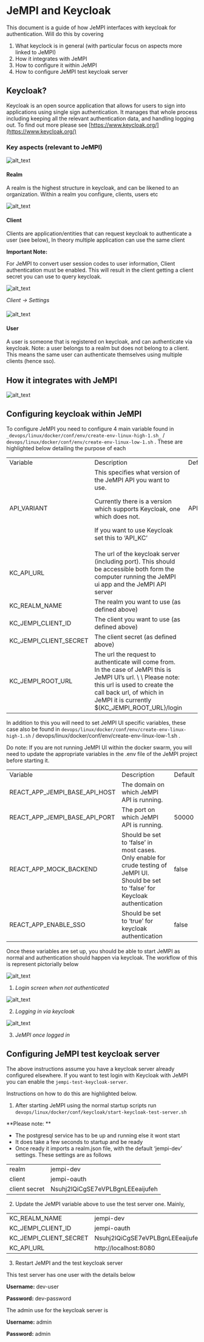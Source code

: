 # JeMPI and Keycloak

This document is a guide of how JeMPI interfaces with keycloak for authentication. Will do this by covering

1. What keyclock is in general (with particular focus on aspects more linked to JeMPI)
2. How it integrates with JeMPI
3. How to configure it within JeMPI
4. How to configure JeMPI test keycloak server

## Keycloak?

Keycloak is an open source application that allows for users to sign into applications using single sign authentication. It manages that whole process including keeping all the relevant authentication data, and handling logging out. To find out more please see [https://www.keycloak.org/](https://www.keycloak.org/)

### Key aspects (relevant to JeMPI)

![alt_text](images/realmo.png "image_tooltip")


#### Realm

A realm is the highest structure in keycloak, and can be likened to an organization. Within a realm you configure, clients, users etc

![alt_text](images/realm.png "image_tooltip")


#### Client

Clients are application/entities that can request keycloak to authenticate a user (see below), In theory multiple application can use the same client

**Important Note:**

For JeMPI to convert user session codes to user information, Client authentication must be enabled. This will result in the client getting a client secret you can use to query keycloak.


![alt_text](images/client.png "image_tooltip")

_Client -> Settings_


#### 

![alt_text](images/cs.png "image_tooltip")


#### User

A user is someone that is registered on keycloak, and can authenticate via keycloak. Note: a user belongs to a realm but does not belong to a client. This means the same user can authenticate themselves using multiple clients (hence sso).


## How it integrates with JeMPI


![alt_text](images/kf.png "image_tooltip")


## Configuring keycloak within JeMPI

To configure JeMPI you need to configure 4 main variable found in `_devops/linux/docker/conf/env/create-env-linux-high-1.sh_` / `devops/linux/docker/conf/env/create-env-linux-low-1.sh` . These are highlighted below detailing the purpose of each


<table>
  <tr>
   <td>Variable
   </td>
   <td>Description
   </td>
   <td>Default
   </td>
  </tr>
  <tr>
   <td>API_VARIANT
   </td>
   <td>This specifies what version of the JeMPI API you want to use. 
<p>
Currently there is a version which supports Keycloak, one which does not.
<p>
If you want to use Keycloak  set this to ‘API_KC’
   </td>
   <td>API
   </td>
  </tr>
  <tr>
   <td>KC_API_URL 
   </td>
   <td>The url of the keycloak server (including port). This should be accessible both form the computer running the JeMPI ui app and the JeMPI API server
   </td>
   <td>
   </td>
  </tr>
  <tr>
   <td>KC_REALM_NAME
   </td>
   <td>The realm you want to use (as defined above)
   </td>
   <td>
   </td>
  </tr>
  <tr>
   <td>KC_JEMPI_CLIENT_ID
   </td>
   <td>The client you want to use (as defined above)
   </td>
   <td>
   </td>
  </tr>
  <tr>
   <td>KC_JEMPI_CLIENT_SECRET
   </td>
   <td>The client secret (as defined above)
   </td>
   <td>
   </td>
  </tr>
  <tr>
   <td>KC_JEMPI_ROOT_URL
   </td>
   <td>The url the request to authenticate will come from. In the case of JeMPI this is JeMPI UI’s url.  \
 \
Please note: this url is used to create the call back url, of which in JeMPI it is currently ${KC_JEMPI_ROOT_URL}/login
   </td>
   <td>
   </td>
  </tr>
</table>


In addition to this you will need to set JeMPI UI specific variables, these case also be found in `devops/linux/docker/conf/env/create-env-linux-high-1.sh` / devops/linux/docker/conf/env/create-env-linux-low-1.sh .

Do note: If you are not running JeMPI UI within the docker swarm, you will need to update the appropriate variables in the .env file of the JeMPI project before starting it.


<table>
  <tr>
   <td>Variable
   </td>
   <td>Description
   </td>
   <td>Default
   </td>
  </tr>
  <tr>
   <td>REACT_APP_JEMPI_BASE_API_HOST
   </td>
   <td>The domain on which JeMPI API is running.
   </td>
   <td>
   </td>
  </tr>
  <tr>
   <td>REACT_APP_JEMPI_BASE_API_PORT 
   </td>
   <td>The port on which JeMPI API is running.
   </td>
   <td>50000
   </td>
  </tr>
  <tr>
   <td>REACT_APP_MOCK_BACKEND
   </td>
   <td>Should be set to ‘false’ in most cases. Only enable for crude testing of JeMPI UI. Should be set to ‘false’ for Keycloak authentication
   </td>
   <td>false
   </td>
  </tr>
  <tr>
   <td>REACT_APP_ENABLE_SSO
   </td>
   <td>Should be set to ‘true’ for keycloak authentication 
   </td>
   <td>false
   </td>
  </tr>
</table>


Once these variables are set up, you should be able to start JeMPI as normal and authentication should happen via keycloak. The workflow of this is represent pictorially below




![alt_text](images/lif_1.png "image_tooltip")

1. _Login screen when  not authenticated_


![alt_text](images/lif_2.png "image_tooltip")




2. _Logging in via keycloak_


![alt_text](images/lif_3.png "image_tooltip")




3. _JeMPI once logged in_


## Configuring JeMPI test keycloak server

The above instructions assume you have a keycloak server already configured elsewhere. If you want to test login with Keycloak with JeMPI you can enable the `jempi-test-keycloak-server`.

Instructions on how to do this are highlighted below.



1. After starting JeMPI using the normal startup scripts run `devops/linux/docker/conf/keycloak/start-keycloak-test-server.sh`

**Please note: **



* The postgresql service has to be up and running else it wont start
* It does take a few seconds to startup and be ready
* Once ready it imports a realm.json file, with the default ‘jempi-dev’ settings. These settings are as follows




<table>
  <tr>
   <td>realm
   </td>
   <td>jempi-dev
   </td>
  </tr>
  <tr>
   <td>client
   </td>
   <td>jempi-oauth
   </td>
  </tr>
  <tr>
   <td>client secret
   </td>
   <td>Nsuhj2lQiCgSE7eVPLBgnLEEeaijufeh
   </td>
  </tr>
</table>




2. Update the JeMPI variable above to use the test server one. Mainly,




<table>
  <tr>
   <td>KC_REALM_NAME
   </td>
   <td>jempi-dev
   </td>
  </tr>
  <tr>
   <td>KC_JEMPI_CLIENT_ID
   </td>
   <td>jempi-oauth
   </td>
  </tr>
  <tr>
   <td>KC_JEMPI_CLIENT_SECRET
   </td>
   <td>Nsuhj2lQiCgSE7eVPLBgnLEEeaijufeh
   </td>
  </tr>
  <tr>
   <td>KC_API_URL
   </td>
   <td>http://localhost:8080
   </td>
  </tr>
</table>




3. Restart JeMPI and the test keycloak server

This test server has one user with the details below

**Username:** dev-user

**Password:** dev-password

The admin use for the keycloak server is

**Username:** admin

**Password:** admin

